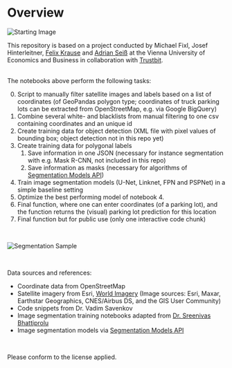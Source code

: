 # Overview

![Starting Image](data/assets/start-image.png)

This repository is based on a project conducted by Michael Fixl, Josef Hinterleitner, [Felix Krause](https://www.linkedin.com/in/felix-krause-7a643b222) and [Adrian Seiß](https://www.linkedin.com/in/adrian-sei%C3%9F) at the Vienna University of Economics and Business in collaboration with [Trustbit](https://trustbit.tech/).

<br>
The notebooks above perform the following tasks:

0. Script to manually filter satellite images and labels based on a list of coordinates (of GeoPandas polygon type; coordinates of truck parking lots can be extracted from OpenStreetMap, e.g. via Google BigQuery)
1. Combine several white- and blacklists from manual filtering to one csv containing coordinates and an unique id
2. Create training data for object detection (XML file with pixel values of bounding box; object detection not in this repo yet)
3. Create training data for polygonal labels
    1. Save information in one JSON (necessary for instance segmentation with e.g. Mask R-CNN, not included in this repo)
    2. Save information as masks (necessary for algorithms of [Segmentation Models API](https://github.com/qubvel/segmentation_models))
4. Train image segmentation models (U-Net, Linknet, FPN and PSPNet) in a simple baseline setting
5. Optimize the best performing model of notebook 4.
6. Final function, where one can enter coordinates (of a parking lot), and the function returns the (visual) parking lot prediction for this location
7. Final function but for public use (only one interactive code chunk)

<br>

![Segmentation Sample](data/assets/segmentation1.png)

<br>

Data sources and references:

- Coordinate data from OpenStreetMap
- Satellite imagery from Esri, [World Imagery](https://www.arcgis.com/home/item.html?id=10df2279f9684e4a9f6a7f08febac2a9#!) (Image sources: Esri, Maxar, Earthstar Geographics, CNES/Airbus DS, and the GIS User Community)
- Code snippets from Dr. Vadim Savenkov
- Image segmentation training notebooks adapted from [Dr. Sreenivas Bhattiprolu](https://github.com/bnsreenu/python_for_microscopists/tree/master/228_semantic_segmentation_of_aerial_imagery_using_unet)
- Image segmentation models via [Segmentation Models API](https://github.com/qubvel/segmentation_models)

<br>

Please conform to the license applied.
